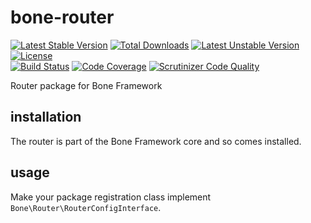 # bone-router
[![Latest Stable Version](https://poser.pugx.org/delboy1978uk/bone-router/v/stable)](https://packagist.org/packages/delboy1978uk/bone-router) [![Total Downloads](https://poser.pugx.org/delboy1978uk/bone/downloads)](https://packagist.org/packages/delboy1978uk/bone) [![Latest Unstable Version](https://poser.pugx.org/delboy1978uk/bone-router/v/unstable)](https://packagist.org/packages/delboy1978uk/bone-router) [![License](https://poser.pugx.org/delboy1978uk/bone-router/license)](https://packagist.org/packages/delboy1978uk/bone-router)<br />
[![Build Status](https://travis-ci.org/delboy1978uk/bone-router.png?branch=master)](https://travis-ci.org/delboy1978uk/bone-router) [![Code Coverage](https://scrutinizer-ci.com/g/delboy1978uk/bone-router/badges/coverage.png?b=master)](https://scrutinizer-ci.com/g/delboy1978uk/bone-router/?branch=master) [![Scrutinizer Code Quality](https://scrutinizer-ci.com/g/delboy1978uk/bone-router/badges/quality-score.png?b=master)](https://scrutinizer-ci.com/g/delboy1978uk/bone-router/?branch=master)<br />

Router package for Bone Framework
## installation
The router is part of the Bone Framework core and so comes installed.
## usage
Make your package registration class implement `Bone\Router\RouterConfigInterface`. 
